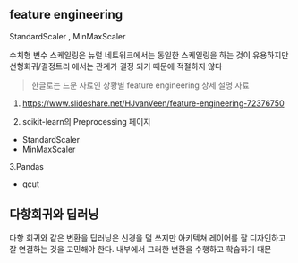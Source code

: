 

## feature engineering

StandardScaler , MinMaxScaler

수치형 변수 스케일링은 뉴럴 네트워크에서는 동일한 스케일링을 하는 것이 유용하지만 선형회귀/결정트리 에서는 관계가 결정 되기 때문에 적절하지 않다


> 한글로는 드문 자료인 상황별 feature engineering 상세 설명 자료

1. https://www.slideshare.net/HJvanVeen/feature-engineering-72376750

2. scikit-learn의 Preprocessing 페이지
  * StandardScaler
  * MinMaxScaler

3.Pandas
  * qcut

## 다항회귀와 딥러닝

다항 회귀와 같은 변환을 딥러닝은 신경을 덜 쓰지만 아키텍쳐 레이어를 잘 디자인하고 잘 연결하는 것을 고민해야 한다. 내부에서 그러한 변환을 수행하고 학습하기 때문


